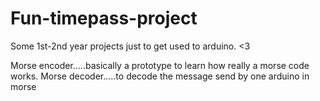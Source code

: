 # Fun-timepass-project
Some 1st-2nd year projects just to get used to arduino.  &lt;3


Morse encoder.....basically a prototype to learn how really a morse code works.
Morse decoder.....to decode the message send by one arduino in morse 
